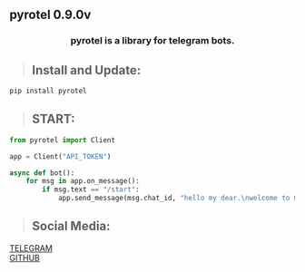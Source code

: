 ## pyrotel 0.9.0v

<h3 align="center">pyrotel is a library for telegram bots.</h3>

> ## Install and Update:
```python
pip install pyrotel
```

> ## START:
```python
from pyrotel import Client

app = Client("API_TOKEN")

async def bot():
	for msg in app.on_message():
		if msg.text == "/start":
			app.send_message(msg.chat_id, "hello my dear.\nwelcome to my bot :)", reply_to_message_id=msg.message_id)

```

> ## Social Media:
<a href="https://t.me/persian_py">TELEGRAM</a><br>
<a href="https://github.com/Erfan-Bafandeh/pyrotel">GITHUB</a>
